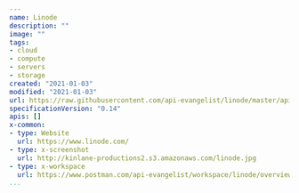 ```yaml
---
name: Linode
description: ""
image: ""
tags:
- cloud
- compute
- servers
- storage
created: "2021-01-03"
modified: "2021-01-03"
url: https://raw.githubusercontent.com/api-evangelist/linode/master/apis.json
specificationVersion: "0.14"
apis: []
x-common:
- type: Website
  url: https://www.linode.com/
- type: x-screenshot
  url: http://kinlane-productions2.s3.amazonaws.com/linode.jpg
- type: x-workspace
  url: https://www.postman.com/api-evangelist/workspace/linode/overview
...
```

